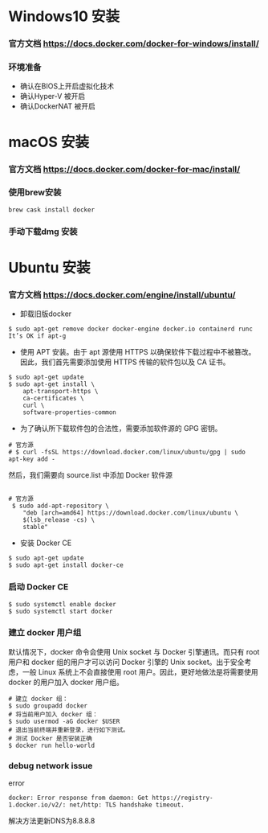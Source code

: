 # Windows10 安装
### 官方文档 https://docs.docker.com/docker-for-windows/install/
### 环境准备
- 确认在BIOS上开启虚拟化技术
- 确认Hyper-V 被开启
- 确认DockerNAT 被开启

# macOS 安装
### 官方文档 https://docs.docker.com/docker-for-mac/install/
### 使用brew安装
```shell script
brew cask install docker
```
### 手动下载dmg 安装

# Ubuntu 安装
### 官方文档 https://docs.docker.com/engine/install/ubuntu/ 
- 卸载旧版docker
```shell script
$ sudo apt-get remove docker docker-engine docker.io containerd runc
It’s OK if apt-g
```
- 使用 APT 安装。由于 apt 源使用 HTTPS 以确保软件下载过程中不被篡改。因此，我们首先需要添加使用 HTTPS 传输的软件包以及 CA 证书。
```shell script
$ sudo apt-get update
$ sudo apt-get install \
    apt-transport-https \
    ca-certificates \
    curl \
    software-properties-common
```
- 为了确认所下载软件包的合法性，需要添加软件源的 GPG 密钥。
```shell script
# 官方源
# $ curl -fsSL https://download.docker.com/linux/ubuntu/gpg | sudo apt-key add -
```

然后，我们需要向 source.list 中添加 Docker 软件源
```shell script

# 官方源
 $ sudo add-apt-repository \
    "deb [arch=amd64] https://download.docker.com/linux/ubuntu \
    $(lsb_release -cs) \
    stable"
```

- 安装 Docker CE
```shell script
$ sudo apt-get update
$ sudo apt-get install docker-ce
```

### 启动 Docker CE
```shell script
$ sudo systemctl enable docker
$ sudo systemctl start docker
```
### 建立 docker 用户组
默认情况下，docker 命令会使用 Unix socket 与 Docker 引擎通讯。而只有 root 用户和 docker 组的用户才可以访问 Docker 引擎的 Unix socket。出于安全考虑，一般 Linux 系统上不会直接使用 root 用户。因此，更好地做法是将需要使用 docker 的用户加入 docker 用户组。
```shell script
# 建立 docker 组：
$ sudo groupadd docker
# 将当前用户加入 docker 组：
$ sudo usermod -aG docker $USER
# 退出当前终端并重新登录，进行如下测试。
# 测试 Docker 是否安装正确
$ docker run hello-world

```

### debug network issue
error
```shell script
docker: Error response from daemon: Get https://registry-1.docker.io/v2/: net/http: TLS handshake timeout.
```
解决方法更新DNS为8.8.8.8
